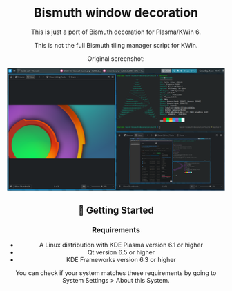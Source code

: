 <!--
  SPDX-FileCopyrightText: 2021-2022 Mikhail Zolotukhin <mail@gikari.com>
  SPDX-FileCopyrightText: 2018-2019 Eon S. Jeon <esjeon@hyunmu.am>
  SPDX-License-Identifier: MIT
-->

<div align="center">

# Bismuth window decoration

This is just a port of Bismuth decoration for Plasma/KWin 6.

This is not the full Bismuth tiling manager script for KWin.

Original screenshot:

![demo](img/rice.png)


## 🏁 Getting Started

### Requirements

- A Linux distribution with KDE Plasma version 6.1 or higher
- Qt version 6.5 or higher
- KDE Frameworks version 6.3 or higher

You can check if your system matches these requirements by going to System
Settings > About this System.

